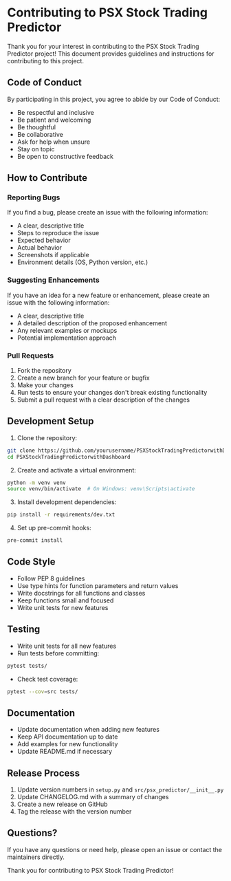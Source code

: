 # Contributing to PSX Stock Trading Predictor

Thank you for your interest in contributing to the PSX Stock Trading Predictor project! This document provides guidelines and instructions for contributing to this project.

## Code of Conduct

By participating in this project, you agree to abide by our Code of Conduct:

- Be respectful and inclusive
- Be patient and welcoming
- Be thoughtful
- Be collaborative
- Ask for help when unsure
- Stay on topic
- Be open to constructive feedback

## How to Contribute

### Reporting Bugs

If you find a bug, please create an issue with the following information:

- A clear, descriptive title
- Steps to reproduce the issue
- Expected behavior
- Actual behavior
- Screenshots if applicable
- Environment details (OS, Python version, etc.)

### Suggesting Enhancements

If you have an idea for a new feature or enhancement, please create an issue with the following information:

- A clear, descriptive title
- A detailed description of the proposed enhancement
- Any relevant examples or mockups
- Potential implementation approach

### Pull Requests

1. Fork the repository
2. Create a new branch for your feature or bugfix
3. Make your changes
4. Run tests to ensure your changes don't break existing functionality
5. Submit a pull request with a clear description of the changes

## Development Setup

1. Clone the repository:
```bash
git clone https://github.com/yourusername/PSXStockTradingPredictorwithDashboard.git
cd PSXStockTradingPredictorwithDashboard
```

2. Create and activate a virtual environment:
```bash
python -m venv venv
source venv/bin/activate  # On Windows: venv\Scripts\activate
```

3. Install development dependencies:
```bash
pip install -r requirements/dev.txt
```

4. Set up pre-commit hooks:
```bash
pre-commit install
```

## Code Style

- Follow PEP 8 guidelines
- Use type hints for function parameters and return values
- Write docstrings for all functions and classes
- Keep functions small and focused
- Write unit tests for new features

## Testing

- Write unit tests for all new features
- Run tests before committing:
```bash
pytest tests/
```

- Check test coverage:
```bash
pytest --cov=src tests/
```

## Documentation

- Update documentation when adding new features
- Keep API documentation up to date
- Add examples for new functionality
- Update README.md if necessary

## Release Process

1. Update version numbers in `setup.py` and `src/psx_predictor/__init__.py`
2. Update CHANGELOG.md with a summary of changes
3. Create a new release on GitHub
4. Tag the release with the version number

## Questions?

If you have any questions or need help, please open an issue or contact the maintainers directly.

Thank you for contributing to PSX Stock Trading Predictor!
